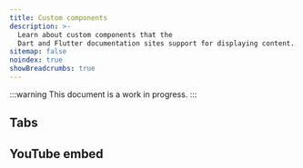 ```yaml
---
title: Custom components
description: >-
  Learn about custom components that the
  Dart and Flutter documentation sites support for displaying content.
sitemap: false
noindex: true
showBreadcrumbs: true
---
```


:::warning
This document is a work in progress.
:::

## Tabs

## YouTube embed
